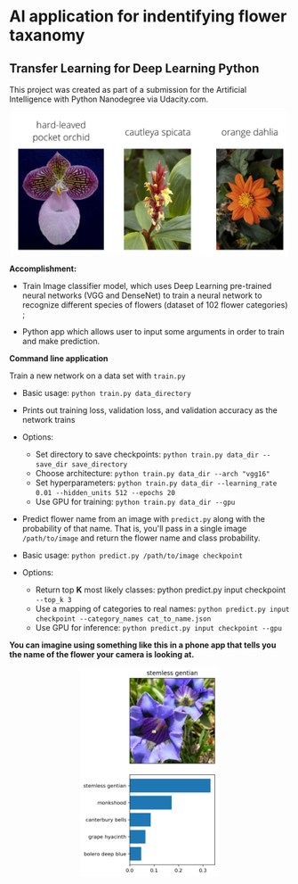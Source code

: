 # AI application for indentifying flower taxanomy

## Transfer Learning for Deep Learning Python

This project was created as part of a submission for the Artificial Intelligence with Python Nanodegree via Udacity.com.
<p align="center">
	<img src="assets/Flowers.png" align="middle" alt="drawing" width="500px">
</p>
<b>Accomplishment:</b> 

- Train Image classifier model, which uses Deep Learning pre-trained neural networks (VGG and DenseNet)
to train a neural network to recognize different species of flowers (dataset of 102 flower categories) ;

- Python app which allows user to input some arguments in order to train and make prediction.

<b>Command line application</b> 
 
Train a new network on a data set with ```train.py```

- Basic usage: ```python train.py data_directory```
- Prints out training loss, validation loss, and validation accuracy as the network trains
- Options:
	- Set directory to save checkpoints: ```python train.py data_dir --save_dir save_directory```
	- Choose architecture: ```python train.py data_dir --arch "vgg16"```
	- Set hyperparameters: ```python train.py data_dir --learning_rate 0.01 --hidden_units 512 --epochs 20```
	- Use GPU for training: ```python train.py data_dir --gpu```
- Predict flower name from an image with ```predict.py``` along with the probability of that name. That is, you'll pass in a single image ```/path/to/image``` and return the flower name and class probability.

- Basic usage: ```python predict.py /path/to/image checkpoint```
- Options:
	- Return top **K** most likely classes: python predict.py input checkpoint ```--top_k 3```
	- Use a mapping of categories to real names: ```python predict.py input checkpoint --category_names cat_to_name.json```
	- Use GPU for inference: ```python predict.py input checkpoint --gpu```


<b>You can imagine using something like this in a phone app that tells you the name of the flower your camera is looking at.</b>

<p align="center">
	<img src="assets/inference_example.png" align="middle" alt="drawing" width="250px">
</p>
